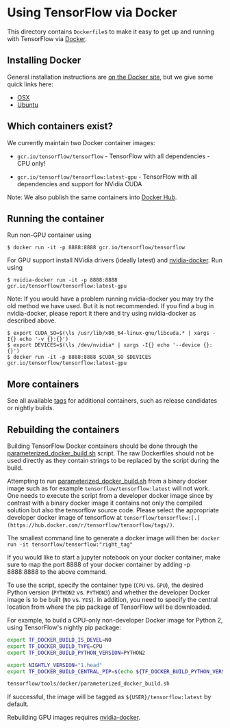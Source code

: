 # Using TensorFlow via Docker

This directory contains `Dockerfile`s to make it easy to get up and running with
TensorFlow via [Docker](http://www.docker.com/).

## Installing Docker

General installation instructions are
[on the Docker site](https://docs.docker.com/installation/), but we give some
quick links here:

* [OSX](https://www.docker.com/products/docker#/mac)
* [Ubuntu](https://docs.docker.com/engine/installation/linux/ubuntulinux/)

## Which containers exist?

We currently maintain two Docker container images:

* `gcr.io/tensorflow/tensorflow` - TensorFlow with all dependencies - CPU only!

* `gcr.io/tensorflow/tensorflow:latest-gpu` - TensorFlow with all dependencies
  and support for NVidia CUDA

Note: We also publish the same containers into
[Docker Hub](https://hub.docker.com/r/tensorflow/tensorflow/tags/).


## Running the container

Run non-GPU container using

    $ docker run -it -p 8888:8888 gcr.io/tensorflow/tensorflow

For GPU support install NVidia drivers (ideally latest) and
[nvidia-docker](https://github.com/NVIDIA/nvidia-docker). Run using

    $ nvidia-docker run -it -p 8888:8888 gcr.io/tensorflow/tensorflow:latest-gpu


Note: If you would have a problem running nvidia-docker you may try the old method
we have used. But it is not recommended. If you find a bug in nvidia-docker, please report
it there and try using nvidia-docker as described above.

    $ export CUDA_SO=$(\ls /usr/lib/x86_64-linux-gnu/libcuda.* | xargs -I{} echo '-v {}:{}')
    $ export DEVICES=$(\ls /dev/nvidia* | xargs -I{} echo '--device {}:{}')
    $ docker run -it -p 8888:8888 $CUDA_SO $DEVICES gcr.io/tensorflow/tensorflow:latest-gpu


## More containers

See all available [tags](https://hub.docker.com/r/tensorflow/tensorflow/tags/)
for additional containers, such as release candidates or nightly builds.


## Rebuilding the containers

Building TensorFlow Docker containers should be done through the
[parameterized_docker_build.sh](https://github.com/tensorflow/tensorflow/blob/master/tensorflow/tools/docker/parameterized_docker_build.sh)
script. The raw Dockerfiles should not be used directly as they contain strings
to be replaced by the script during the build.

Attempting to run [parameterized_docker_build.sh](https://github.com/tensorflow/tensorflow/blob/master/tensorflow/tools/docker/parameterized_docker_build.sh)
from a binary docker image such as for example `tensorflow/tensorflow:latest` will
not work. One needs to execute the script from a developer docker image since by
contrast with a binary docker image it contains not only the compiled solution but
also the tensorflow source code. Please select the appropriate developer docker
image of tensorflow at `tensorflow/tensorflow:[.](https://hub.docker.com/r/tensorflow/tensorflow/tags/)`.

The smallest command line to generate a docker image will then be:
```docker run -it tensorflow/tensorflow:"right_tag"```

If you would like to start a jupyter notebook on your docker container, make sure
to map the port 8888 of your docker container by adding -p 8888:8888 to the above
command.

To use the script, specify the container type (`CPU` vs. `GPU`), the desired
Python version (`PYTHON2` vs. `PYTHON3`) and whether the developer Docker image
is to be built (`NO` vs. `YES`). In addition, you need to specify the central
location from where the pip package of TensorFlow will be downloaded.

For example, to build a CPU-only non-developer Docker image for Python 2, using
TensorFlow's nightly pip package:

``` bash
export TF_DOCKER_BUILD_IS_DEVEL=NO
export TF_DOCKER_BUILD_TYPE=CPU
export TF_DOCKER_BUILD_PYTHON_VERSION=PYTHON2

export NIGHTLY_VERSION="1.head"
export TF_DOCKER_BUILD_CENTRAL_PIP=$(echo ${TF_DOCKER_BUILD_PYTHON_VERSION} | sed s^PYTHON2^http://ci.tensorflow.org/view/Nightly/job/nightly-matrix-cpu/TF_BUILD_IS_OPT=OPT,TF_BUILD_IS_PIP=PIP,TF_BUILD_PYTHON_VERSION=${TF_DOCKER_BUILD_PYTHON_VERSION},label=cpu-slave/lastSuccessfulBuild/artifact/pip_test/whl/tensorflow-${NIGHTLY_VERSION}-cp27-cp27mu-manylinux1_x86_64.whl^ | sed s^PYTHON3^http://ci.tensorflow.org/view/Nightly/job/nightly-python35-linux-cpu/lastSuccessfulBuild/artifact/pip_test/whl/tensorflow-${NIGHTLY_VERSION}-cp35-cp35m-manylinux1_x86_64.whl^)

tensorflow/tools/docker/parameterized_docker_build.sh
```

If successful, the image will be tagged as `${USER}/tensorflow:latest` by default.

Rebuilding GPU images requires [nvidia-docker](https://github.com/NVIDIA/nvidia-docker).
